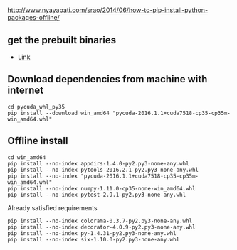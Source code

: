 
#
http://www.nyayapati.com/srao/2014/06/how-to-pip-install-python-packages-offline/

## get the prebuilt binaries
+ [Link](http://www.lfd.uci.edu/~gohlke/pythonlibs/#pycuda)


## Download dependencies from machine with internet

```
cd pycuda_whl_py35
pip install --download win_amd64 "pycuda-2016.1.1+cuda7518-cp35-cp35m-win_amd64.whl"
```

## Offline install

```
cd win_amd64
pip install --no-index appdirs-1.4.0-py2.py3-none-any.whl
pip install --no-index pytools-2016.2.1-py2.py3-none-any.whl
pip install --no-index "pycuda-2016.1.1+cuda7518-cp35-cp35m-win_amd64.whl"
pip install --no-index numpy-1.11.0-cp35-none-win_amd64.whl
pip install --no-index pytest-2.9.1-py2.py3-none-any.whl
```

Already satisfied requirements
```
pip install --no-index colorama-0.3.7-py2.py3-none-any.whl
pip install --no-index decorator-4.0.9-py2.py3-none-any.whl
pip install --no-index py-1.4.31-py2.py3-none-any.whl
pip install --no-index six-1.10.0-py2.py3-none-any.whl
```